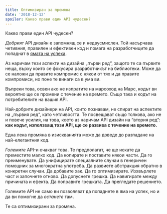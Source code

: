 ```yaml
---
title: Оптимизиран за промяна
date: '2018-12-12'
spoiler: Какво прави един API чудесен?
---
```


Какво прави един API чудесен?

*Добрият* API дизайн е запомнящ се и недвусмислен. Той насърчава четивния, правилен и ефективен код и помага на разработчиците да попаднат в [ямата на успеха](https://blog.codinghorror.com/falling-into-the-pit-of-success/).

Аз наричам тези аспекти на дизайна „първи ред“, защото те са първите неща, върху които се фокусира разработчикът на библиотеки. Може да се наложи да правите компромис с някои от тях и да правите компромиси, но поне те винаги са в ума ви.

Въпреки това, освен ако не изпратите на марсоход на Марс, кодът ви вероятно ще се промени с течение на времето. Също така и кодът на потребителите на вашия API.

Най-добрите дизайнери на API, които познавам, не спират на аспектите на „първия ред“, като четливостта. Те посвещават също толкова, ако не и повече усилия, на това, което аз наричам API дизайн на “втория ред”: **как кодът, използващ този API, ще се развива с течение на времето.**

Една лека промяна в изискванията може да доведе до разпадане на най-елегантния код.

*Големите* API-и очакват това. Те предполагат, че ще искате да преместите малко код. Да копирате и поставите някои части. Да го преименувате. Да унифицирате специалните случаи в генеричен помощник за многократна употреба. Да развиете абстракция обратно в конкретни случаи. Да добавите хак. Да го оптимизирате.  Изхвърлете част и започнете отново. Да допуснете грешка. Да навигирате между причината и ефекта. Да поправите грешката. Да прегледате решението.

Големите API не само ви позволяват да попаднете в яма на успех, но и да ви помогне да *останете* там.

Те са оптимизирани за промяна.
